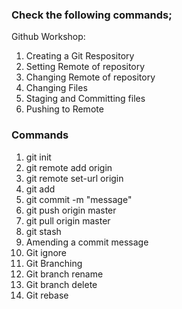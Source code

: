 ### Check the following commands;

Github Workshop:

1. Creating a Git Respository
2. Setting Remote of repository
3. Changing Remote of repository
4. Changing Files
5. Staging and Committing files
6. Pushing to Remote

### Commands

1. git init
2. git remote add origin <url>
3. git remote set-url origin <url>
4. git add <file>
5. git commit -m "message"
6. git push origin master
7. git pull origin master
8. git stash
9. Amending a commit message
10. Git ignore
11. Git Branching
12. Git branch rename
13. Git branch delete
14. Git rebase
